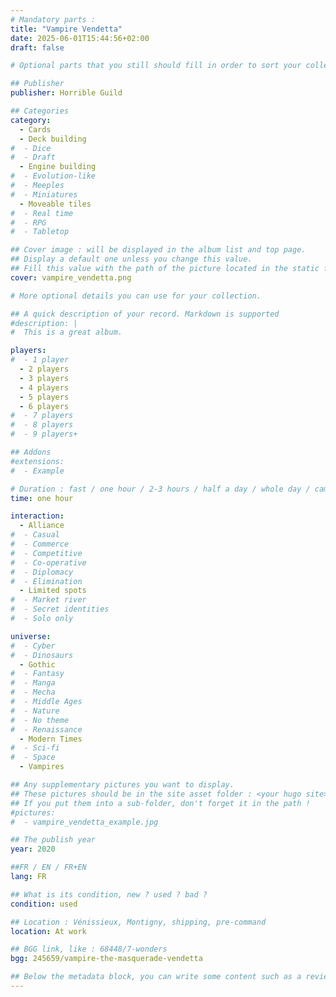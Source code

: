 ```yaml
---
# Mandatory parts :
title: "Vampire Vendetta"
date: 2025-06-01T15:44:56+02:00
draft: false

# Optional parts that you still should fill in order to sort your collection

## Publisher
publisher: Horrible Guild

## Categories
category:
  - Cards
  - Deck building
#  - Dice
#  - Draft
  - Engine building
#  - Evolution-like
#  - Meeples
#  - Miniatures
  - Moveable tiles
#  - Real time
#  - RPG
#  - Tabletop

## Cover image : will be displayed in the album list and top page.
## Display a default one unless you change this value.
## Fill this value with the path of the picture located in the static folder
cover: vampire_vendetta.png

# More optional details you can use for your collection.

## A quick description of your record. Markdown is supported
#description: |
#  This is a great album.

players:
#  - 1 player
  - 2 players
  - 3 players
  - 4 players
  - 5 players
  - 6 players
#  - 7 players
#  - 8 players
#  - 9 players+

## Addons
#extensions:
#  - Example

# Duration : fast / one hour / 2-3 hours / half a day / whole day / campaign
time: one hour

interaction:
  - Alliance
#  - Casual
#  - Commerce
#  - Competitive
#  - Co-operative
#  - Diplomacy
#  - Elimination
  - Limited spots
#  - Market river
#  - Secret identities
#  - Solo only

universe:
#  - Cyber
#  - Dinosaurs
  - Gothic
#  - Fantasy
#  - Manga
#  - Mecha
#  - Middle Ages
#  - Nature
#  - No theme
#  - Renaissance
  - Modern Times
#  - Sci-fi
#  - Space
  - Vampires

## Any supplementary pictures you want to display.
## These pictures should be in the site asset folder : <your hugo site>/static
## If you put them into a sub-folder, don't forget it in the path !
#pictures:
#  - vampire_vendetta_example.jpg

## The publish year
year: 2020

##FR / EN / FR+EN
lang: FR

## What is its condition, new ? used ? bad ?
condition: used

## Location : Vénissieux, Montigny, shipping, pre-command
location: At work

## BGG link, like : 68448/7-wonders
bgg: 245659/vampire-the-masquerade-vendetta

## Below the metadata block, you can write some content such as a review or anything else you want. It'll be displayed in the album page.
---
```

